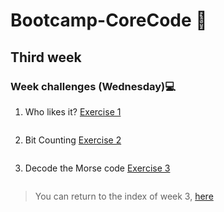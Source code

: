 # Bootcamp-CoreCode 🚀

## Third week
### Week challenges (Wednesday)💻
1. Who likes it? [Exercise 1](https://www.codewars.com/kata/5266876b8f4bf2da9b000362)
```javascript

```

2. Bit Counting [Exercise 2](https://www.codewars.com/kata/526571aae218b8ee490006f4)
```javascript

```


3. Decode the Morse code [Exercise 3](https://www.codewars.com/kata/54b724efac3d5402db00065e)
```javascript

```

> You can return to the index of week 3, [here](indexWeek3.md)